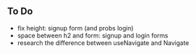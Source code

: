 ## To Do
- fix height: signup form (and probs login)
- space between h2 and form: signup and login forms
- research the difference between useNavigate and Navigate

